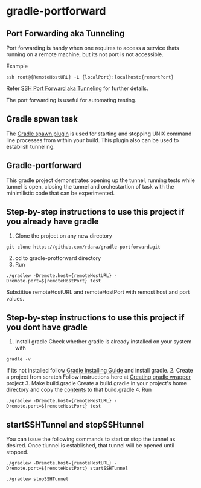 # gradle-portforward

## Port Forwarding aka Tunneling
Port forwarding is handy when one requires to access a service thats running on a remote machine, but its not port is not accessible.

Example
```
ssh root@{RemoteHostURL} -L {localPort}:localhost:{remortPort}
```

Refer [SSH Port Forward aka Tunneling](https://www.ssh.com/ssh/tunneling/example) for further details.

The port forwarding is useful for automating testing.

## Gradle spwan task
The [Gradle spawn plugin](https://github.com/marc0der/gradle-spawn-plugin) is used for starting and stopping UNIX command line processes from within your build. This plugin also can be used to establish tunneling.

## Gradle-portforward
This gradle project demonstrates opening up the tunnel, running tests while tunnel is open, closing the tunnel and orchestartion of task with the minimilistic code that can be experimented.

## Step-by-step instructions to use this project if you already have gradle
1. Clone the project on any new directory
```
git clone https://github.com/rdara/gradle-portforward.git
```
2. cd to gradle-protforward directory 
3. Run
```
./gradlew -Dremote.host={remoteHostURL} -Dremote.port=${remoteHostPort} test
```
Substittue remoteHostURL and remoteHostPort with remost host and port values.

## Step-by-step instructions to use this project if you dont have gradle

1. Install gradle
Check whether gradle is already installed on your system with
```
gradle -v
```
If its not installed follow [Gradle Installing Guide](https://docs.gradle.org/current/userguide/installation.html) and install gradle.
2. Create a project from scratch
Follow instructions here at [Creating gradle wrapper](https://guides.gradle.org/creating-new-gradle-builds/) project
3. Make build.gradle
Create a build.gradle in your project's home directory and copy the [contents](https://raw.githubusercontent.com/rdara/gradle-portforward/master/build.gradle) to that build.gradle
4. Run
```
./gradlew -Dremote.host={remoteHostURL} -Dremote.port=${remoteHostPort} test
```

## startSSHTunnel and stopSSHtunnel
You can issue the following commands to start or stop the tunnel as desired. Once tiunnel is established, that tunnel will be opened until stopped.
```
./gradlew -Dremote.host={remoteHostURL} -Dremote.port=${remoteHostPort} startSSHTunnel
```
```
./gradlew stopSSHTunnel
```




